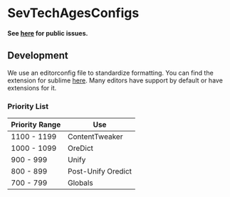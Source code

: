 # SevTechAgesConfigs

#### See [here](https://github.com/Darkosto/SevTech-Ages/issues) for public issues.


## Development
We use an editorconfig file to standardize formatting.
You can find the extension for sublime [here](https://github.com/sindresorhus/editorconfig-sublime). Many editors have support by default or have extensions for it.

### Priority List
| Priority Range | Use               |
| -------------- | ----------------- |
| 1100 - 1199    | ContentTweaker    |
| 1000 - 1099    | OreDict           |
| 900 - 999      | Unify             |
| 800 - 899      | Post-Unify Oredict|
| 700 - 799      | Globals           |
